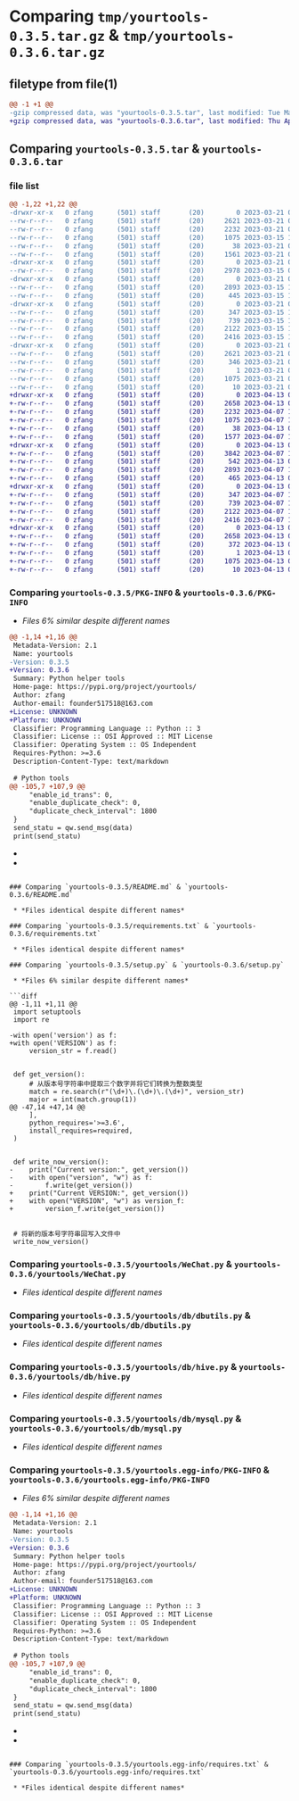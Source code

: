 # Comparing `tmp/yourtools-0.3.5.tar.gz` & `tmp/yourtools-0.3.6.tar.gz`

## filetype from file(1)

```diff
@@ -1 +1 @@
-gzip compressed data, was "yourtools-0.3.5.tar", last modified: Tue Mar 21 05:33:33 2023, max compression
+gzip compressed data, was "yourtools-0.3.6.tar", last modified: Thu Apr 13 07:37:03 2023, max compression
```

## Comparing `yourtools-0.3.5.tar` & `yourtools-0.3.6.tar`

### file list

```diff
@@ -1,22 +1,22 @@
-drwxr-xr-x   0 zfang      (501) staff       (20)        0 2023-03-21 05:33:33.803170 yourtools-0.3.5/
--rw-r--r--   0 zfang      (501) staff       (20)     2621 2023-03-21 05:33:33.802820 yourtools-0.3.5/PKG-INFO
--rw-r--r--   0 zfang      (501) staff       (20)     2232 2023-03-21 03:46:15.000000 yourtools-0.3.5/README.md
--rw-r--r--   0 zfang      (501) staff       (20)     1075 2023-03-15 10:24:28.000000 yourtools-0.3.5/requirements.txt
--rw-r--r--   0 zfang      (501) staff       (20)       38 2023-03-21 05:33:33.803310 yourtools-0.3.5/setup.cfg
--rw-r--r--   0 zfang      (501) staff       (20)     1561 2023-03-21 04:20:56.000000 yourtools-0.3.5/setup.py
-drwxr-xr-x   0 zfang      (501) staff       (20)        0 2023-03-21 05:33:33.797968 yourtools-0.3.5/test/
--rw-r--r--   0 zfang      (501) staff       (20)     2978 2023-03-15 09:31:29.000000 yourtools-0.3.5/test/test.py
-drwxr-xr-x   0 zfang      (501) staff       (20)        0 2023-03-21 05:33:33.799276 yourtools-0.3.5/yourtools/
--rw-r--r--   0 zfang      (501) staff       (20)     2893 2023-03-15 10:23:48.000000 yourtools-0.3.5/yourtools/WeChat.py
--rw-r--r--   0 zfang      (501) staff       (20)      445 2023-03-15 10:23:48.000000 yourtools-0.3.5/yourtools/__init__.py
-drwxr-xr-x   0 zfang      (501) staff       (20)        0 2023-03-21 05:33:33.802367 yourtools-0.3.5/yourtools/db/
--rw-r--r--   0 zfang      (501) staff       (20)      347 2023-03-15 10:23:48.000000 yourtools-0.3.5/yourtools/db/__init__.py
--rw-r--r--   0 zfang      (501) staff       (20)      739 2023-03-15 10:23:48.000000 yourtools-0.3.5/yourtools/db/dbutils.py
--rw-r--r--   0 zfang      (501) staff       (20)     2122 2023-03-15 10:23:48.000000 yourtools-0.3.5/yourtools/db/hive.py
--rw-r--r--   0 zfang      (501) staff       (20)     2416 2023-03-15 10:23:48.000000 yourtools-0.3.5/yourtools/db/mysql.py
-drwxr-xr-x   0 zfang      (501) staff       (20)        0 2023-03-21 05:33:33.800986 yourtools-0.3.5/yourtools.egg-info/
--rw-r--r--   0 zfang      (501) staff       (20)     2621 2023-03-21 05:33:33.000000 yourtools-0.3.5/yourtools.egg-info/PKG-INFO
--rw-r--r--   0 zfang      (501) staff       (20)      346 2023-03-21 05:33:33.000000 yourtools-0.3.5/yourtools.egg-info/SOURCES.txt
--rw-r--r--   0 zfang      (501) staff       (20)        1 2023-03-21 05:33:33.000000 yourtools-0.3.5/yourtools.egg-info/dependency_links.txt
--rw-r--r--   0 zfang      (501) staff       (20)     1075 2023-03-21 05:33:33.000000 yourtools-0.3.5/yourtools.egg-info/requires.txt
--rw-r--r--   0 zfang      (501) staff       (20)       10 2023-03-21 05:33:33.000000 yourtools-0.3.5/yourtools.egg-info/top_level.txt
+drwxr-xr-x   0 zfang      (501) staff       (20)        0 2023-04-13 07:37:03.037879 yourtools-0.3.6/
+-rw-r--r--   0 zfang      (501) staff       (20)     2658 2023-04-13 07:37:03.037594 yourtools-0.3.6/PKG-INFO
+-rw-r--r--   0 zfang      (501) staff       (20)     2232 2023-04-07 10:28:09.000000 yourtools-0.3.6/README.md
+-rw-r--r--   0 zfang      (501) staff       (20)     1075 2023-04-07 10:28:09.000000 yourtools-0.3.6/requirements.txt
+-rw-r--r--   0 zfang      (501) staff       (20)       38 2023-04-13 07:37:03.037965 yourtools-0.3.6/setup.cfg
+-rw-r--r--   0 zfang      (501) staff       (20)     1577 2023-04-07 10:28:09.000000 yourtools-0.3.6/setup.py
+drwxr-xr-x   0 zfang      (501) staff       (20)        0 2023-04-13 07:37:03.032829 yourtools-0.3.6/yourtools/
+-rw-r--r--   0 zfang      (501) staff       (20)     3842 2023-04-07 10:28:09.000000 yourtools-0.3.6/yourtools/Azkaban.py
+-rw-r--r--   0 zfang      (501) staff       (20)      542 2023-04-13 07:35:46.000000 yourtools-0.3.6/yourtools/Time.py
+-rw-r--r--   0 zfang      (501) staff       (20)     2893 2023-04-07 10:28:09.000000 yourtools-0.3.6/yourtools/WeChat.py
+-rw-r--r--   0 zfang      (501) staff       (20)      465 2023-04-13 07:35:46.000000 yourtools-0.3.6/yourtools/__init__.py
+drwxr-xr-x   0 zfang      (501) staff       (20)        0 2023-04-13 07:37:03.037215 yourtools-0.3.6/yourtools/db/
+-rw-r--r--   0 zfang      (501) staff       (20)      347 2023-04-07 10:28:09.000000 yourtools-0.3.6/yourtools/db/__init__.py
+-rw-r--r--   0 zfang      (501) staff       (20)      739 2023-04-07 10:28:09.000000 yourtools-0.3.6/yourtools/db/dbutils.py
+-rw-r--r--   0 zfang      (501) staff       (20)     2122 2023-04-07 10:28:09.000000 yourtools-0.3.6/yourtools/db/hive.py
+-rw-r--r--   0 zfang      (501) staff       (20)     2416 2023-04-07 10:28:09.000000 yourtools-0.3.6/yourtools/db/mysql.py
+drwxr-xr-x   0 zfang      (501) staff       (20)        0 2023-04-13 07:37:03.035347 yourtools-0.3.6/yourtools.egg-info/
+-rw-r--r--   0 zfang      (501) staff       (20)     2658 2023-04-13 07:37:02.000000 yourtools-0.3.6/yourtools.egg-info/PKG-INFO
+-rw-r--r--   0 zfang      (501) staff       (20)      372 2023-04-13 07:37:02.000000 yourtools-0.3.6/yourtools.egg-info/SOURCES.txt
+-rw-r--r--   0 zfang      (501) staff       (20)        1 2023-04-13 07:37:02.000000 yourtools-0.3.6/yourtools.egg-info/dependency_links.txt
+-rw-r--r--   0 zfang      (501) staff       (20)     1075 2023-04-13 07:37:02.000000 yourtools-0.3.6/yourtools.egg-info/requires.txt
+-rw-r--r--   0 zfang      (501) staff       (20)       10 2023-04-13 07:37:02.000000 yourtools-0.3.6/yourtools.egg-info/top_level.txt
```

### Comparing `yourtools-0.3.5/PKG-INFO` & `yourtools-0.3.6/PKG-INFO`

 * *Files 6% similar despite different names*

```diff
@@ -1,14 +1,16 @@
 Metadata-Version: 2.1
 Name: yourtools
-Version: 0.3.5
+Version: 0.3.6
 Summary: Python helper tools
 Home-page: https://pypi.org/project/yourtools/
 Author: zfang
 Author-email: founder517518@163.com
+License: UNKNOWN
+Platform: UNKNOWN
 Classifier: Programming Language :: Python :: 3
 Classifier: License :: OSI Approved :: MIT License
 Classifier: Operating System :: OS Independent
 Requires-Python: >=3.6
 Description-Content-Type: text/markdown
 
 # Python tools
@@ -105,7 +107,9 @@
     "enable_id_trans": 0,
     "enable_duplicate_check": 0,
     "duplicate_check_interval": 1800
 }
 send_statu = qw.send_msg(data)
 print(send_statu)
 ```
+
+
```

### Comparing `yourtools-0.3.5/README.md` & `yourtools-0.3.6/README.md`

 * *Files identical despite different names*

### Comparing `yourtools-0.3.5/requirements.txt` & `yourtools-0.3.6/requirements.txt`

 * *Files identical despite different names*

### Comparing `yourtools-0.3.5/setup.py` & `yourtools-0.3.6/setup.py`

 * *Files 6% similar despite different names*

```diff
@@ -1,11 +1,11 @@
 import setuptools
 import re
 
-with open('version') as f:
+with open('VERSION') as f:
     version_str = f.read()
 
 
 def get_version():
     # 从版本号字符串中提取三个数字并将它们转换为整数类型
     match = re.search(r"(\d+)\.(\d+)\.(\d+)", version_str)
     major = int(match.group(1))
@@ -47,14 +47,14 @@
     ],
     python_requires='>=3.6',
     install_requires=required,
 )
 
 
 def write_now_version():
-    print("Current version:", get_version())
-    with open("version", "w") as f:
-        f.write(get_version())
+    print("Current VERSION:", get_version())
+    with open("VERSION", "w") as version_f:
+        version_f.write(get_version())
 
 
 # 将新的版本号字符串回写入文件中
 write_now_version()
```

### Comparing `yourtools-0.3.5/yourtools/WeChat.py` & `yourtools-0.3.6/yourtools/WeChat.py`

 * *Files identical despite different names*

### Comparing `yourtools-0.3.5/yourtools/db/dbutils.py` & `yourtools-0.3.6/yourtools/db/dbutils.py`

 * *Files identical despite different names*

### Comparing `yourtools-0.3.5/yourtools/db/hive.py` & `yourtools-0.3.6/yourtools/db/hive.py`

 * *Files identical despite different names*

### Comparing `yourtools-0.3.5/yourtools/db/mysql.py` & `yourtools-0.3.6/yourtools/db/mysql.py`

 * *Files identical despite different names*

### Comparing `yourtools-0.3.5/yourtools.egg-info/PKG-INFO` & `yourtools-0.3.6/yourtools.egg-info/PKG-INFO`

 * *Files 6% similar despite different names*

```diff
@@ -1,14 +1,16 @@
 Metadata-Version: 2.1
 Name: yourtools
-Version: 0.3.5
+Version: 0.3.6
 Summary: Python helper tools
 Home-page: https://pypi.org/project/yourtools/
 Author: zfang
 Author-email: founder517518@163.com
+License: UNKNOWN
+Platform: UNKNOWN
 Classifier: Programming Language :: Python :: 3
 Classifier: License :: OSI Approved :: MIT License
 Classifier: Operating System :: OS Independent
 Requires-Python: >=3.6
 Description-Content-Type: text/markdown
 
 # Python tools
@@ -105,7 +107,9 @@
     "enable_id_trans": 0,
     "enable_duplicate_check": 0,
     "duplicate_check_interval": 1800
 }
 send_statu = qw.send_msg(data)
 print(send_statu)
 ```
+
+
```

### Comparing `yourtools-0.3.5/yourtools.egg-info/requires.txt` & `yourtools-0.3.6/yourtools.egg-info/requires.txt`

 * *Files identical despite different names*


